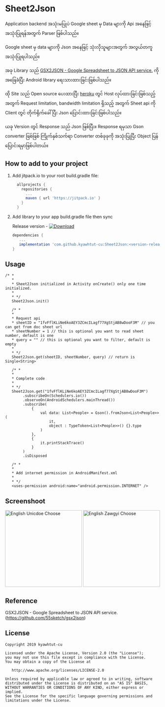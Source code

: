 
# Sheet2Json

Application backend အသုံးမပြုပဲ Google sheet မှ Data များကို Api အနေဖြင့် အသုံးပြုရန်အတွက် Parser ဖြစ်ပါသည်။

Google sheet မှ data များကို Json အနေဖြင့် သုံးလိုသူများအတွက် အလွယ်တကူ အသုံးပြုရပါသည်။

အခု Library သည် [GSX2JSON - Google Spreadsheet to JSON API service.](http://gsx2json.com/) ကို အခြေခံပြီး Android library ရေးသားထားခြင်းဖြစ်ပါသည်။

ထို Site သည် Open source ပေးထားပြီး [heroku](https://www.heroku.com/) တွင် Host လုပ်ထားခြင်းဖြစ်သည့် အတွက် Request limitation, bandwidth limitation ရှိသည့် အတွက် Sheet api ကို Client တွင် တိုက်ရိုက်ခေါ်ပြီး Json ပြောင်းထားခြင်းဖြစ်ပါသည်။

ယခု Version တွင် Response သည် Json ဖြစ်ပြီး။​ Response ရမှသာ Gson converter ဖြစ်ဖြစ် ကြိုက်နှစ်သက်ရာ Converter တစ်ခုခုကို အသုံးပြုပြီး Object ပြန်ပြောင်းရမှာဖြစ်ပါတယ်။

How to add to your project
--------------

1. Add jitpack.io to your root build.gradle file:

     ```groovy
       allprojects {
         repositories {
           ...
           maven { url 'https://jitpack.io' }
         }
       }

2. Add library to your app build.gradle file then sync

   Release version - [![Download](https://raw.githubusercontent.com/kyawhtut-cu/Sheet2Json/master/screenshoot/download.svg?sanitize=true)](https://github.com/kyawhtut-cu/Sheet2Json/releases/)

   ```groovy
   dependencies {
      ...
      implementation 'com.github.kyawhtut-cu:Sheet2Json:<version-release>'
   }
   ```

Usage
--------------

    /* *
       *
       * Sheet2Json initialized in Activity onCreate() only one time initialized.
       *
       * */
       Sheet2Json.init()

       /* *
       *
       * Request api
       * sheetID = "1fvFflKLiNe6koAEY3ZCmcILagf77XgStjAB8wDooF3M" // you can get from doc sheet url
       * sheetNumber = 1 // this is optional you want to read sheet number, default is one
       * query = "" // this is optional you want to filter, default is empty
       *
       * */
       Sheet2Json.get(sheetID, sheetNumber, query) // return is Single<String>

       /* *
       *
       * Complete code
       *
       * */
       Sheet2Json.get("1fvFflKLiNe6koAEY3ZCmcILagf77XgStjAB8wDooF3M")
            .subscribeOn(Schedulers.io())
            .observeOn(AndroidSchedulers.mainThread())
            .subscribe(
                {
                    val data: List<People> = Gson().fromJson<List<People>>(
                        it,
                        object : TypeToken<List<People>>() {}.type
                    )
                },
                {
                    it.printStackTrace()
                }
            )
            .isDisposed

       /* *
       *
       * Add internet permission in AndroidManifest.xml
       *
       * */
       <uses-permission android:name="android.permission.INTERNET" />

Screenshoot
--------
  <img alt="English Unicdoe Choose" src="https://raw.githubusercontent.com/kyawhtut-cu/Sheet2Json/master/screenshoot/mobile-screen-shoot.jpg" width="250"/>

   <img alt="English Zawgyi Choose" src="https://raw.githubusercontent.com/kyawhtut-cu/Sheet2Json/master/screenshoot/sheet-screen-shoot.png" width="250"/>

Reference
--------

GSX2JSON - Google Spreadsheet to JSON API service.(https://github.com/55sketch/gsx2json)

License
--------

    Copyright 2019 kyawhtut-cu

    Licensed under the Apache License, Version 2.0 (the "License");
    you may not use this file except in compliance with the License.
    You may obtain a copy of the License at

       http://www.apache.org/licenses/LICENSE-2.0

    Unless required by applicable law or agreed to in writing, software
    distributed under the License is distributed on an "AS IS" BASIS,
    WITHOUT WARRANTIES OR CONDITIONS OF ANY KIND, either express or implied.
    See the License for the specific language governing permissions and
    limitations under the License.
